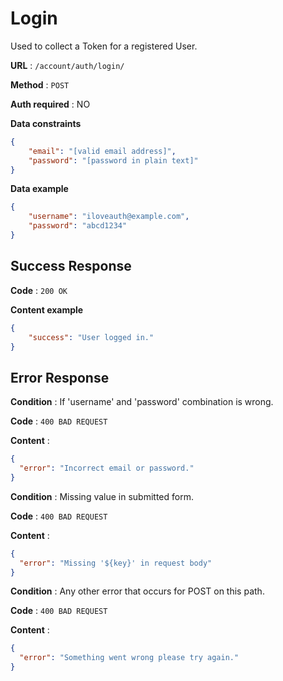 # Login

Used to collect a Token for a registered User.

**URL** : `/account/auth/login/`

**Method** : `POST`

**Auth required** : NO

**Data constraints**

```json
{
    "email": "[valid email address]",
    "password": "[password in plain text]"
}
```

**Data example**

```json
{
    "username": "iloveauth@example.com",
    "password": "abcd1234"
}
```

## Success Response

**Code** : `200 OK`

**Content example**

```json
{
    "success": "User logged in." 
}
```

## Error Response

**Condition** : If 'username' and 'password' combination is wrong.

**Code** : `400 BAD REQUEST`

**Content** :

```json
{
  "error": "Incorrect email or password."
}
```

**Condition** : Missing value in submitted form.

**Code** : `400 BAD REQUEST`

**Content** :

```json
{
  "error": "Missing '${key}' in request body"
}
```

**Condition** : Any other error that occurs for POST on this path.

**Code** : `400 BAD REQUEST`

**Content** :

```json
{
  "error": "Something went wrong please try again."
}
```
